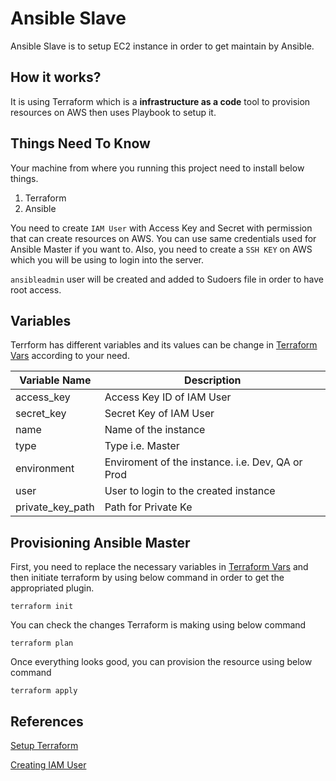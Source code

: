 # Ansible Slave

Ansible Slave is to setup EC2 instance in order to get maintain by Ansible.

## How it works?

It is using Terraform which is a **infrastructure as a code** tool to provision resources on AWS then uses Playbook to setup it.

## Things Need To Know

Your machine from where you running this project need to install below things.

1. Terraform
2. Ansible

You need to create `IAM User` with Access Key and Secret with permission that can create resources on AWS. You can use same credentials used for Ansible Master if you want to. Also, you need to create a `SSH KEY` on AWS which you will be using to login into the server.

`ansibleadmin` user will be created and added to Sudoers file in order to have root access.

## Variables

Terrform has different variables and its values can be change in [Terraform Vars](terraform.tfvars) according to your need.

| Variable Name | Description |
| --- | --- |
| access_key | Access Key ID of IAM User
| secret_key | Secret Key of IAM User
| name | Name of the instance
| type | Type i.e. Master 
| environment | Enviroment of the instance. i.e. Dev, QA or Prod
| user | User to login to the created instance
| private_key_path | Path for Private Ke

## Provisioning Ansible Master

First, you need to replace the necessary variables in [Terraform Vars](terraform.tfvars) and then initiate terraform by using below command in order to get the appropriated plugin.

```
terraform init
```

You can check the changes Terraform is making using below command

```
terraform plan
```

Once everything looks good, you can provision the resource using below command

```
terraform apply
```

## References

[Setup Terraform](https://learn.hashicorp.com/terraform/getting-started/install.html)

[Creating IAM User](https://docs.aws.amazon.com/IAM/latest/UserGuide/id_users_create.html#id_users_create_console)
